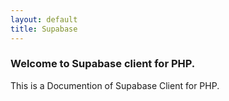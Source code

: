 ```yaml
---
layout: default
title: Supabase
---
```


### Welcome to Supabase client for PHP.
This is a Documention of Supabase Client for PHP.
